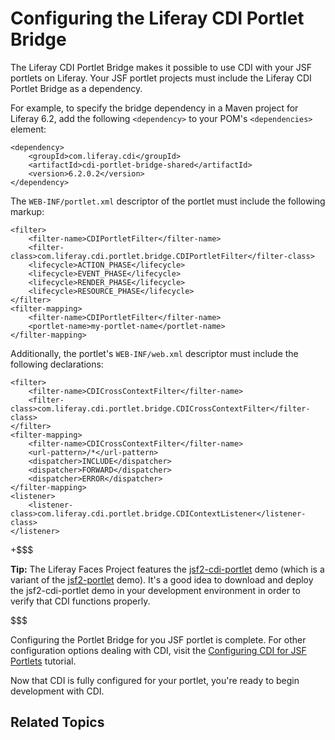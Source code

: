 # Configuring the Liferay CDI Portlet Bridge

The Liferay CDI Portlet Bridge makes it possible to use CDI with your JSF
portlets on Liferay. Your JSF portlet projects must include the Liferay CDI
Portlet Bridge as a dependency.

For example, to specify the bridge dependency in a Maven project for Liferay
6.2, add the following `<dependency>` to your POM's `<dependencies>` element: 

    <dependency>    
        <groupId>com.liferay.cdi</groupId>    
        <artifactId>cdi-portlet-bridge-shared</artifactId>    
        <version>6.2.0.2</version>
    </dependency>

The `WEB-INF/portlet.xml` descriptor of the portlet must include the following
markup: 

    <filter>    
        <filter-name>CDIPortletFilter</filter-name>    
        <filter-class>com.liferay.cdi.portlet.bridge.CDIPortletFilter</filter-class>
        <lifecycle>ACTION_PHASE</lifecycle>
        <lifecycle>EVENT_PHASE</lifecycle>
        <lifecycle>RENDER_PHASE</lifecycle>
        <lifecycle>RESOURCE_PHASE</lifecycle>
    </filter>
    <filter-mapping>
        <filter-name>CDIPortletFilter</filter-name>    
        <portlet-name>my-portlet-name</portlet-name>
    </filter-mapping>

Additionally, the portlet's `WEB-INF/web.xml` descriptor must include the
following declarations: 

    <filter>
        <filter-name>CDICrossContextFilter</filter-name>
        <filter-class>com.liferay.cdi.portlet.bridge.CDICrossContextFilter</filter-class>
    </filter>
    <filter-mapping>
        <filter-name>CDICrossContextFilter</filter-name>
        <url-pattern>/*</url-pattern>
        <dispatcher>INCLUDE</dispatcher>
        <dispatcher>FORWARD</dispatcher>
        <dispatcher>ERROR</dispatcher>
    </filter-mapping>
    <listener>
        <listener-class>com.liferay.cdi.portlet.bridge.CDIContextListener</listener-class>
    </listener>

+$$$

**Tip:** The Liferay Faces Project features the
[jsf2-cdi-portlet](http://www.liferay.com/community/liferay-projects/liferay-faces/demos#jsf2-cdi-portlet)
demo (which is a variant of the
[jsf2-portlet](http://www.liferay.com/community/liferay-projects/liferay-faces/demos#jsf2-portlet)
demo). It's a good idea to download and deploy the jsf2-cdi-portlet demo in your
development environment in order to verify that CDI functions properly. 

$$$

Configuring the Portlet Bridge for you JSF portlet is complete. For other
configuration options dealing with CDI, visit the [Configuring CDI for JSF
Portlets](/develop/learning-paths/-/knowledge_base/6-2/configuring-cdi-for-jsf-portlets)
tutorial. 

Now that CDI is fully configured for your portlet, you're ready to begin
development with CDI. 

## Related Topics

<!-- Add once JSF tutorials are finished. -Cody -->
